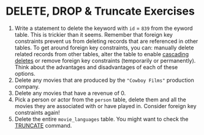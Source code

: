 # DELETE, DROP & Truncate Exercises

1. Write a statement to delete the keyword with `id` = `839` from the eyword table. This is trickier than it seems. Remember that foreign key constraints prevent us from deleting records that are referenced in other tables. To get around foreign key constraints, you can: manually delete related records from other tables, alter the table to enable [cascading deletes](https://www.postgresqltutorial.com/postgresql-tutorial/postgresql-foreign-key/) or remove foreign key constraints (temporarily or permanently). Think about the advantages and disadvantages of each of these options. 
2. Delete any movies that are produced by the `"Cowboy Films"` production company.
3. Delete any movies that have a revenue of 0.
4. Pick a person or actor from the `person` table, delete them and all the movies they are associated with or have played in. Consider foreign key constraints again!
5. Delete the entire `movie_languages` table. You might want to check the [TRUNCATE](https://www.postgresql.org/docs/current/sql-truncate.html) command.

